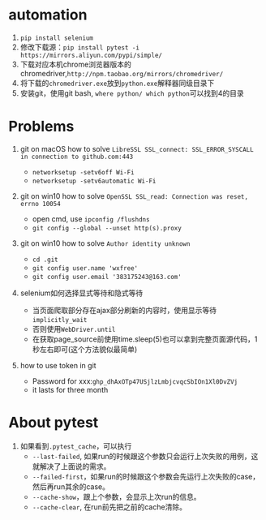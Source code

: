 # automation
1. `pip install selenium`
2. 修改下载源：`pip install pytest -i https://mirrors.aliyun.com/pypi/simple/`
3. 下载对应本机chrome浏览器版本的chromedriver,`http://npm.taobao.org/mirrors/chromedriver/`
4. 将下载的`chromedriver.exe`放到`python.exe`解释器同级目录下
5. 安装git，使用git bash, `where python/ which python`可以找到4的目录


# Problems
1. git on macOS how to solve `LibreSSL SSL_connect: SSL_ERROR_SYSCALL in connection to github.com:443`
    - `networksetup -setv6off Wi-Fi`
    - `networksetup -setv6automatic Wi-Fi`
    
2. git on win10 how to solve `OpenSSL SSL_read: Connection was reset, errno 10054`
    - open cmd, use `ipconfig /flushdns`
    - `git config --global --unset http(s).proxy`
    
3. git on win10 how to solve `Author identity unknown`
    - `cd .git`
    - `git config user.name 'wxfree'`
    - `git config user.email '383175243@163.com'`
   
4. selenium如何选择显式等待和隐式等待
   - 当页面爬取部分存在ajax部分刷新的内容时，使用显示等待`implicitly_wait`
   - 否则使用`WebDriver.until`
   - 在获取page_source前使用time.sleep(5)也可以拿到完整页面源代码，1秒左右即可(这个方法貌似最简单)
   
5. how to use token in git
   - Password for xxx:`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`
   - it lasts for three month
   
# About pytest
1. 如果看到`.pytest_cache`，可以执行
   - `--last-failed`, 如果run的时候跟这个参数只会运行上次失败的用例，这就解决了上面说的需求。
   - `--failed-first`，如果run的时候跟这个参数会先运行上次失败的case，然后再run其余的case。
   - `--cache-show`，跟上个参数，会显示上次run的信息。
   - `--cache-clear`, 在run前先把之前的cache清除。

